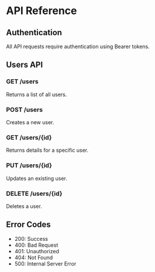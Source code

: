 # API Reference

## Authentication
All API requests require authentication using Bearer tokens.

## Users API
### GET /users
Returns a list of all users.

### POST /users
Creates a new user.

### GET /users/{id}
Returns details for a specific user.

### PUT /users/{id}
Updates an existing user.

### DELETE /users/{id}
Deletes a user.

## Error Codes
- 200: Success
- 400: Bad Request
- 401: Unauthorized
- 404: Not Found
- 500: Internal Server Error
